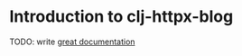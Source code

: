 # Introduction to clj-httpx-blog

TODO: write [great documentation](http://jacobian.org/writing/what-to-write/)
